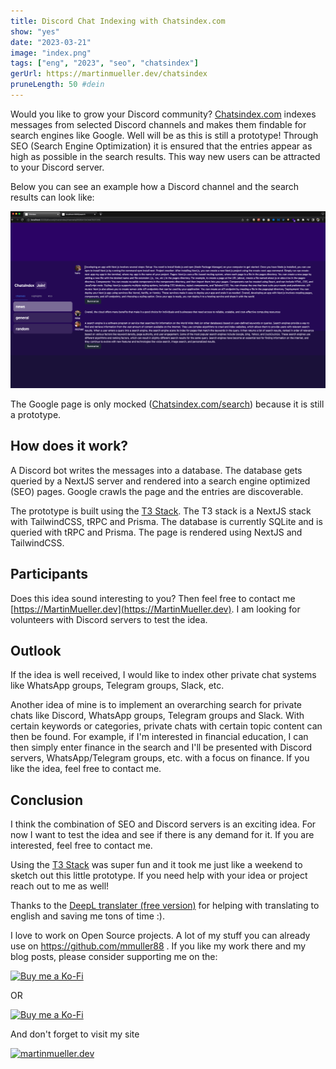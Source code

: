 ```yaml
---
title: Discord Chat Indexing with Chatsindex.com
show: "yes"
date: "2023-03-21"
image: "index.png"
tags: ["eng", "2023", "seo", "chatsindex"]
gerUrl: https://martinmueller.dev/chatsindex
pruneLength: 50 #dein
---
```


Would you like to grow your Discord community? [Chatsindex.com](https://Chatsindex.com) indexes messages from selected Discord channels and makes them findable for search engines like Google. Well will be as this is still a prototype! Through SEO (Search Engine Optimization) it is ensured that the entries appear as high as possible in the search results. This way new users can be attracted to your Discord server.

Below you can see an example how a Discord channel and the search results can look like:

![seo.gif](https://raw.githubusercontent.com/mmuller88/mmblog/master/content/chatsindex/seo.gif)

The Google page is only mocked ([Chatsindex.com/search](https://Chatsindex.com/search)) because it is still a prototype.

## How does it work?

A Discord bot writes the messages into a database. The database gets queried by a NextJS server and rendered into a search engine optimized (SEO) pages. Google crawls the page and the entries are discoverable.

The prototype is built using the [T3 Stack](https://martinmueller.dev/t3-stack). The T3 stack is a NextJS stack with TailwindCSS, tRPC and Prisma. The database is currently SQLite and is queried with tRPC and Prisma. The page is rendered using NextJS and TailwindCSS.

## Participants

Does this idea sound interesting to you? Then feel free to contact me [https://MartinMueller.dev](https://MartinMueller.dev). I am looking for volunteers with Discord servers to test the idea.

## Outlook

If the idea is well received, I would like to index other private chat systems like WhatsApp groups, Telegram groups, Slack, etc.

Another idea of mine is to implement an overarching search for private chats like Discord, WhatsApp groups, Telegram groups and Slack. With certain keywords or categories, private chats with certain topic content can then be found. For example, if I'm interested in financial education, I can then simply enter finance in the search and I'll be presented with Discord servers, WhatsApp/Telegram groups, etc. with a focus on finance. If you like the idea, feel free to contact me.

## Conclusion

I think the combination of SEO and Discord servers is an exciting idea. For now I want to test the idea and see if there is any demand for it. If you are interested, feel free to contact me.

Using the [T3 Stack](https://martinmueller.dev/t3-stack) was super fun and it took me just like a weekend to sketch out this little prototype. If you need help with your idea or project reach out to me as well!

Thanks to the [DeepL translater (free version)](https://DeepL.com/Translator) for helping with translating to english and saving me tons of time :).

I love to work on Open Source projects. A lot of my stuff you can already use on <https://github.com/mmuller88> . If you like my work there and my blog posts, please consider supporting me on the:

[![Buy me a Ko-Fi](https://storage.ko-fi.com/cdn/useruploads/png_d554a01f-60f0-4969-94d1-7b69f3e28c2fcover.jpg?v=69a332f2-b808-4369-8ba3-dae0d1100dd4)](https://ko-fi.com/T6T1BR59W)

OR

[![Buy me a Ko-Fi](https://theastrologypodcast.com/wp-content/uploads/2015/06/become-my-patron-05.jpg)](https://www.patreon.com/bePatron?u=29010217)

And don't forget to visit my site

[![martinmueller.dev](https://martinmueller.dev/static/84caa5292a6d0c37c48ae280d04b5fa6/a7715/joint.jpg)](https://martinmueller.dev/resume)